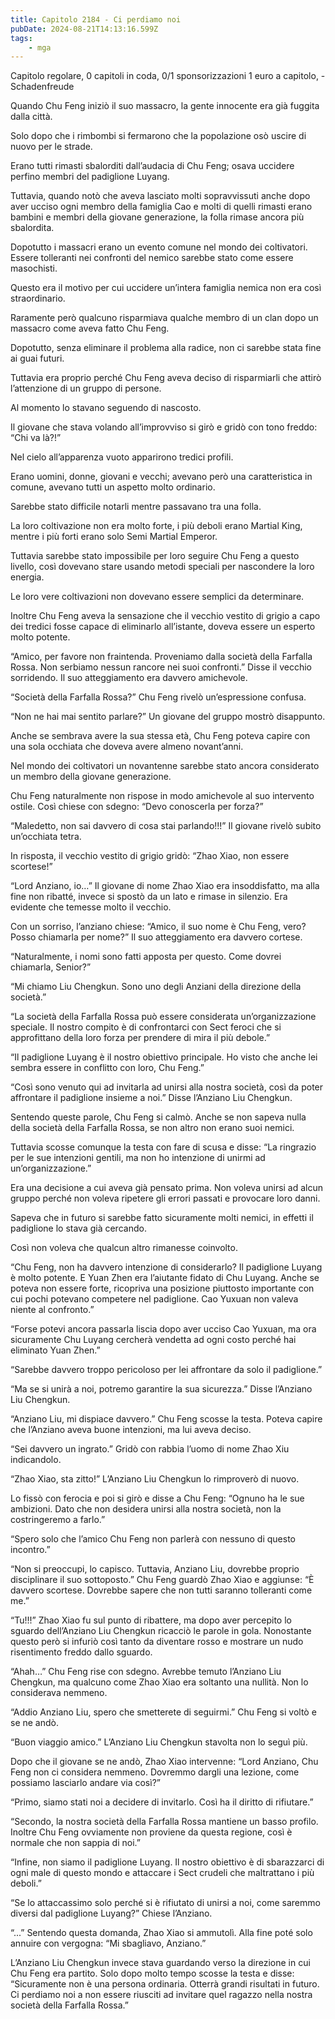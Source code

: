 ```yaml
---
title: Capitolo 2184 - Ci perdiamo noi
pubDate: 2024-08-21T14:13:16.599Z
tags:
    - mga
---
```



Capitolo regolare,
0 capitoli in coda, 0/1 sponsorizzazioni 1 euro a capitolo,
-Schadenfreude


Quando Chu Feng iniziò il suo massacro, la gente innocente era già fuggita dalla città.


Solo dopo che i rimbombi si fermarono che la popolazione osò uscire di nuovo per le strade.


Erano tutti rimasti sbalorditi dall’audacia di Chu Feng; osava uccidere perfino membri del padiglione Luyang.


Tuttavia, quando notò che aveva lasciato molti sopravvissuti anche dopo aver ucciso ogni membro della famiglia Cao e molti di quelli rimasti erano bambini e membri della giovane generazione, la folla rimase ancora più sbalordita.


Dopotutto i massacri erano un evento comune nel mondo dei coltivatori. Essere tolleranti nei confronti del nemico sarebbe stato come essere masochisti.


Questo era il motivo per cui uccidere un’intera famiglia nemica non era così straordinario.


Raramente però qualcuno risparmiava qualche membro di un clan dopo un massacro come aveva fatto Chu Feng.


Dopotutto, senza eliminare il problema alla radice, non ci sarebbe stata fine ai guai futuri.


Tuttavia era proprio perché Chu Feng aveva deciso di risparmiarli che attirò l’attenzione di un gruppo di persone.


Al momento lo stavano seguendo di nascosto.


Il giovane che stava volando all’improvviso si girò e gridò con tono freddo: “Chi va là?!”


Nel cielo all’apparenza vuoto apparirono tredici profili.


Erano uomini, donne, giovani e vecchi; avevano però una caratteristica in comune, avevano tutti un aspetto molto ordinario.


Sarebbe stato difficile notarli mentre passavano tra una folla.


La loro coltivazione non era molto forte, i più deboli erano Martial King, mentre i più forti erano solo Semi Martial Emperor.


Tuttavia sarebbe stato impossibile per loro seguire Chu Feng a questo livello, così dovevano stare usando metodi speciali per nascondere la loro energia.


Le loro vere coltivazioni non dovevano essere semplici da determinare.


Inoltre Chu Feng aveva la sensazione che il vecchio vestito di grigio a capo dei tredici fosse capace di eliminarlo all’istante, doveva essere un esperto molto potente.


“Amico, per favore non fraintenda. Proveniamo dalla società della Farfalla Rossa. Non serbiamo nessun rancore nei suoi confronti.” Disse il vecchio sorridendo. Il suo atteggiamento era davvero amichevole.

“Società della Farfalla Rossa?” Chu Feng rivelò un’espressione confusa.

“Non ne hai mai sentito parlare?” Un giovane del gruppo mostrò disappunto.


Anche se sembrava avere la sua stessa età, Chu Feng poteva capire con una sola occhiata che doveva avere almeno novant’anni.


Nel mondo dei coltivatori un novantenne sarebbe stato ancora considerato un membro della giovane generazione.


Chu Feng naturalmente non rispose in modo amichevole al suo intervento ostile. Così chiese con sdegno: “Devo conoscerla per forza?”


“Maledetto, non sai davvero di cosa stai parlando!!!” Il giovane rivelò subito un’occhiata tetra.


In risposta, il vecchio vestito di grigio gridò: “Zhao Xiao, non essere scortese!”


“Lord Anziano, io…” Il giovane di nome Zhao Xiao era insoddisfatto, ma alla fine non ribatté, invece si spostò da un lato e rimase in silenzio. Era evidente che temesse molto il vecchio.


Con un sorriso, l’anziano chiese: “Amico, il suo nome è Chu Feng, vero? Posso chiamarla per nome?” Il suo atteggiamento era davvero cortese.


“Naturalmente, i nomi sono fatti apposta per questo. Come dovrei chiamarla, Senior?”


“Mi chiamo Liu Chengkun. Sono uno degli Anziani della direzione della società.”


“La società della Farfalla Rossa può essere considerata un’organizzazione speciale. Il nostro compito è di confrontarci con Sect feroci che si approfittano della loro forza per prendere di mira il più debole.”


“Il padiglione Luyang è il nostro obiettivo principale. Ho visto che anche lei sembra essere in conflitto con loro, Chu Feng.”


“Così sono venuto qui ad invitarla ad unirsi alla nostra società, così da poter affrontare il padiglione insieme a noi.” Disse l’Anziano Liu Chengkun.


Sentendo queste parole, Chu Feng si calmò. Anche se non sapeva nulla della società della Farfalla Rossa, se non altro non erano suoi nemici.


Tuttavia scosse comunque la testa con fare di scusa e disse: “La ringrazio per le sue intenzioni gentili, ma non ho intenzione di unirmi ad un’organizzazione.”


Era una decisione a cui aveva già pensato prima. Non voleva unirsi ad alcun gruppo perché non voleva ripetere gli errori passati e provocare loro danni.

Sapeva che in futuro si sarebbe fatto sicuramente molti nemici, in effetti il padiglione lo stava già cercando.

Così non voleva che qualcun altro rimanesse coinvolto.

“Chu Feng, non ha davvero intenzione di considerarlo? Il padiglione Luyang è molto potente. E Yuan Zhen era l’aiutante fidato di Chu Luyang. Anche se poteva non essere forte, ricopriva una posizione piuttosto importante con cui pochi potevano competere nel padiglione. Cao Yuxuan non valeva niente al confronto.”


“Forse potevi ancora passarla liscia dopo aver ucciso Cao Yuxuan, ma ora sicuramente Chu Luyang cercherà vendetta ad ogni costo perché hai eliminato Yuan Zhen.”


“Sarebbe davvero troppo pericoloso per lei affrontare da solo il padiglione.”


“Ma se si unirà a noi, potremo garantire la sua sicurezza.” Disse l’Anziano Liu Chengkun.

“Anziano Liu, mi dispiace davvero.” Chu Feng scosse la testa. Poteva capire che l’Anziano aveva buone intenzioni, ma lui aveva deciso.


“Sei davvero un ingrato.” Gridò con rabbia l’uomo di nome Zhao Xiu indicandolo.


“Zhao Xiao, sta zitto!” L’Anziano Liu Chengkun lo rimproverò di nuovo.


Lo fissò con ferocia e poi si girò e disse a Chu Feng: “Ognuno ha le sue ambizioni. Dato che non desidera unirsi alla nostra società, non la costringeremo a farlo.”


“Spero solo che l’amico Chu Feng non parlerà con nessuno di questo incontro.”


“Non si preoccupi, lo capisco. Tuttavia, Anziano Liu, dovrebbe proprio disciplinare il suo sottoposto.” Chu Feng guardò Zhao Xiao e aggiunse: “È davvero scortese. Dovrebbe sapere che non tutti saranno tolleranti come me.”


“Tu!!!” Zhao Xiao fu sul punto di ribattere, ma dopo aver percepito lo sguardo dell’Anziano Liu Chengkun ricacciò le parole in gola. Nonostante questo però si infuriò così tanto da diventare rosso e mostrare un nudo risentimento freddo dallo sguardo.


“Ahah…” Chu Feng rise con sdegno. Avrebbe temuto l’Anziano Liu Chengkun, ma qualcuno come Zhao Xiao era soltanto una nullità. Non lo considerava nemmeno.

“Addio Anziano Liu, spero che smetterete di seguirmi.” Chu Feng si voltò e se ne andò.

“Buon viaggio amico.” L’Anziano Liu Chengkun stavolta non lo seguì più.


Dopo che il giovane se ne andò, Zhao Xiao intervenne: “Lord Anziano, Chu Feng non ci considera nemmeno. Dovremmo dargli una lezione, come possiamo lasciarlo andare via così?”


“Primo, siamo stati noi a decidere di invitarlo. Così ha il diritto di rifiutare.”

“Secondo, la nostra società della Farfalla Rossa mantiene un basso profilo. Inoltre Chu Feng ovviamente non proviene da questa regione, così è normale che non sappia di noi.”


“Infine, non siamo il padiglione Luyang. Il nostro obiettivo è di sbarazzarci di ogni male di questo mondo e attaccare i Sect crudeli che maltrattano i più deboli.”

“Se lo attaccassimo solo perché si è rifiutato di unirsi a noi, come saremmo diversi dal padiglione Luyang?” Chiese l’Anziano.

“...” Sentendo questa domanda, Zhao Xiao si ammutolì. Alla fine poté solo annuire con vergogna: “Mi sbagliavo, Anziano.”


L’Anziano Liu Chengkun invece stava guardando verso la direzione in cui Chu Feng era partito. Solo dopo molto tempo scosse la testa e disse: “Sicuramente non è una persona ordinaria. Otterrà grandi risultati in futuro. Ci perdiamo noi a non essere riusciti ad invitare quel ragazzo nella nostra società della Farfalla Rossa.”


